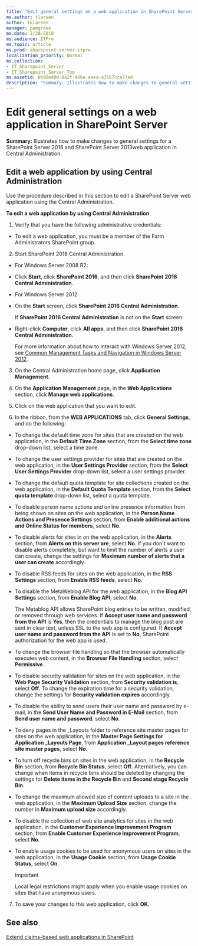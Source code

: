 ```yaml
---
title: "Edit general settings on a web application in SharePoint Server"
ms.author: tlarsen
author: tklarsen
manager: pamgreen
ms.date: 2/28/2018
ms.audience: ITPro
ms.topic: article
ms.prod: sharepoint-server-itpro
localization_priority: Normal
ms.collection:
- IT_Sharepoint_Server
- IT_Sharepoint_Server_Top
ms.assetid: 8b96e40d-8a2f-486e-aaea-a3567cca77ad
description: "Summary: Illustrates how to make changes to general settings for a SharePoint Server 2016 and SharePoint Server 2013web application in Central Administration."
---
```


# Edit general settings on a web application in SharePoint Server

 **Summary:** Illustrates how to make changes to general settings for a SharePoint Server 2016 and SharePoint Server 2013web application in Central Administration. 
  
## Edit a web application by using Central Administration
<a name="section1"> </a>

Use the procedure described in this section to edit a SharePoint Server web application using the Central Administration.
  
 **To edit a web application by using Central Administration**
  
1. Verify that you have the following administrative credentials:
    
  - To edit a web application, you must be a member of the Farm Administrators SharePoint group.
    
2. Start SharePoint 2016 Central Administration.
    
  - For Windows Server 2008 R2:
    
  - Click **Start**, click **SharePoint 2016**, and then click **SharePoint 2016 Central Administration**.
    
  - For Windows Server 2012:
    
  - On the **Start** screen, click **SharePoint 2016 Central Administration**.
    
    If **SharePoint 2016 Central Administration** is not on the **Start** screen: 
    
  - Right-click **Computer**, click **All apps**, and then click **SharePoint 2016 Central Administration**.
    
    For more information about how to interact with Windows Server 2012, see [Common Management Tasks and Navigation in Windows Server 2012](https://technet.microsoft.com/en-us/library/hh831491.aspx).
    
3. On the Central Administration home page, click **Application Management**.
    
4. On the **Application Management** page, in the **Web Applications** section, click **Manage web applications**.
    
5. Click on the web application that you want to edit.
    
6. In the ribbon, from the **WEB APPLICATIONS** tab, click **General Settings**, and do the following:
    
  - To change the default time zone for sites that are created on the web application, in the **Default Time Zone** section, from the **Select time zone** drop-down list, select a time zone. 
    
  - To change the user settings provider for sites that are created on the web application, in the **User Settings Provider** section, from the **Select User Settings Provider** drop-down list, select a user settings provider. 
    
  - To change the default quota template for site collections created on the web application, in the **Default Quota Template** section, from the **Select quota template** drop-down list, select a quota template. 
    
  - To disable person name actions and online presence information from being shown on sites on the web application, in the **Person Name Actions and Presence Settings** section, from **Enable additional actions and Online Status for members**, select **No**. 
    
  - To disable alerts for sites in on the web application, in the **Alerts** section, from **Alerts on this server are**, select **No**. If you don't want to disable alerts completely, but want to limit the number of alerts a user can create, change the settings for **Maximum number of alerts that a user can create** accordingly. 
    
  - To disable RSS feeds for sites on the web application, in the **RSS Settings** section, from **Enable RSS feeds**, select **No**. 
    
  - To disable the MetaWeblog API for the web application, in the **Blog API Settings** section, from **Enable Blog API**, select **No**.
    
    The Metablog API allows SharePoint blog entries to be written, modified, or removed through web services. If **Accept user name and password from the API** is **Yes**, then the credentials to manage the blog post are sent in clear text, unless SSL to the web app is configured. If **Accept user name and password from the API** is set to **No**, SharePoint authorization for the web app is used.
    
  - To change the browser file handling so that the browser automatically executes web content, in the **Browser File Handling** section, select **Permissive**.
    
  - To disable security validation for sites on the web application, in the **Web Page Security Validation** section, from **Security validation is**, select **Off**. To change the expiration time for a security validation, change the settings for **Security validation expires** accordingly. 
    
  - To disable the ability to send users their user name and password by e-mail, in the **Send User Name and Password in E-Mail** section, from **Send user name and password**, select **No**.
    
  - To deny pages in the _Layouts folder to reference site master pages for sites on the web application, in the **Master Page Settings for Application _Layouts Page**, from **Application _Layout pages reference site master pages**, select **No**.
    
  - To turn off recycle bins on sites in the web application, in the **Recycle Bin** section, from **Recycle Bin Status**, select **Off**. Alternatively, you can change when items in recycle bins should be deleted by changing the settings for **Delete items in the Recycle Bin** and **Second stage Recycle Bin**. 
    
  - To change the maximum allowed size of content uploads to a site in the web application, in the **Maximum Upload Size** section, change the number in **Maximum upload size** accordingly. 
    
  - To disable the collection of web site analytics for sites in the web application, in the **Customer Experience Improvement Program** section, from **Enable Customer Experience Improvement Program**, select **No**.
    
  - To enable usage cookies to be used for anonymous users on sites in the web application, in the **Usage Cookie** section, from **Usage Cookie Status**, select **On**.
    
    > [!IMPORTANT]
    > Local legal restrictions might apply when you enable usage cookies on sites that have anonymous users. 
  
7. To save your changes to this web application, click **OK**.
    
## See also
<a name="section1"> </a>


[Extend claims-based web applications in SharePoint](https://technet.microsoft.com/library/265ace67-3115-4987-ab2d-80c55e452d4b)

